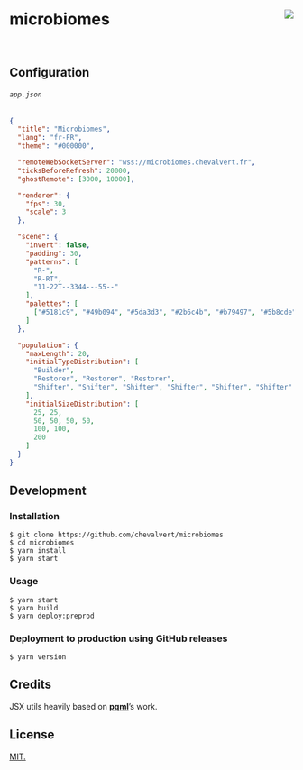# microbiomes  [<img src="https://github.com/chevalvert.png?size=100" align="right">](http://chevalvert.fr/)

<br>

## Configuration

###### `app.json`

```json
{
  "title": "Microbiomes",
  "lang": "fr-FR",
  "theme": "#000000",

  "remoteWebSocketServer": "wss://microbiomes.chevalvert.fr",
  "ticksBeforeRefresh": 20000,
  "ghostRemote": [3000, 10000],

  "renderer": {
    "fps": 30,
    "scale": 3
  },

  "scene": {
    "invert": false,
    "padding": 30,
    "patterns": [
      "R-",
      "R-RT",
      "11-22T--3344---55--"
    ],
    "palettes": [
      ["#5181c9", "#49b094", "#5da3d3", "#2b6c4b", "#b79497", "#5b8cde"]
    ]
  },

  "population": {
    "maxLength": 20,
    "initialTypeDistribution": [
      "Builder",
      "Restorer", "Restorer", "Restorer",
      "Shifter", "Shifter", "Shifter", "Shifter", "Shifter", "Shifter"
    ],
    "initialSizeDistribution": [
      25, 25,
      50, 50, 50, 50,
      100, 100,
      200
    ]
  }
}
```

## Development

### Installation

```console
$ git clone https://github.com/chevalvert/microbiomes
$ cd microbiomes
$ yarn install
$ yarn start
```

### Usage

```console
$ yarn start
$ yarn build
$ yarn deploy:preprod
```

### Deployment to production using GitHub releases
```console
$ yarn version
```

## Credits

JSX utils heavily based on [**pqml**](https://github.com/pqml)’s work.

## License
[MIT.](https://tldrlegal.com/license/mit-license)


